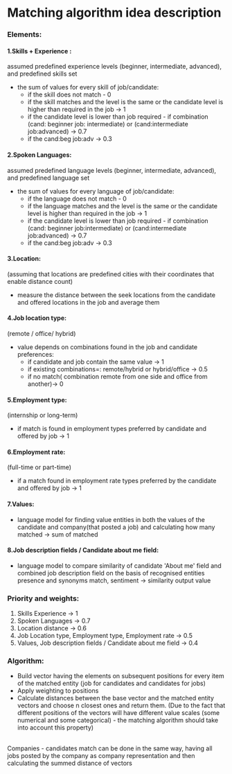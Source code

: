 # Matching algorithm idea description 

### Elements:

#### 1.Skills + Experience :
assumed predefined experience levels (beginner, intermediate, advanced), and predefined skills set
- the sum of values for every skill of job/candidate: 
  - if the skill does not match - 0
  - if the skill matches and the level is the same or the candidate level is higher than required in the job -> 1 
  - if the candidate level is lower than job required - if combination (cand: beginner job: intermediate) or (cand:intermediate job:advanced)  -> 0.7 
  - if the cand:beg job:adv -> 0.3

#### 2.Spoken Languages:
assumed predefined language levels (beginner, intermediate, advanced), and predefined language set
- the sum of values for every language of job/candidate: 
  - if the language does not match - 0
  - if the language matches and the level is the same or the candidate level is higher than required in the job -> 1 
  - if the candidate level is lower than job required - if combination (cand: beginner job:intermediate) or (cand:intermediate job:advanced)  -> 0.7
  - if the cand:beg job:adv -> 0.3

	
#### 3.Location:
(assuming that locations are predefined cities with their coordinates that enable distance count)
- measure the distance between the seek locations from the candidate and offered locations in the job and average them 

#### 4.Job location type:
(remote / office/ hybrid) 
- value depends on combinations found in the job and candidate preferences:
  - if candidate and job contain the same value -> 1
  - if existing combinations=: remote/hybrid or hybrid/office -> 0.5 
  - if no match( combination remote from one side and office from another)-> 0 

#### 5.Employment type:
(internship or long-term) 
- if match is found in employment types preferred by candidate and offered by job -> 1

#### 6.Employment rate:
(full-time or part-time) 
- if a match found in employment rate types preferred by the candidate and offered by job -> 1


#### 7.Values: 
- language model for finding value entities in both the values of the candidate and company(that posted a job) and calculating how many matched -> sum of matched

#### 8.Job description fields / Candidate about me field:  
- language model to compare similarity of candidate 'About me' field and combined job description field on the basis of recognised entities presence and synonyms match, sentiment -> similarity output value 


### Priority and weights:
1. Skills Experience -> 1
2. Spoken Languages -> 0.7
3. Location distance -> 0.6
4. Job Location type,  Employment type,  Employment rate -> 0.5
5. Values,  Job description fields / Candidate about me field  -> 0.4

###  Algorithm:
- Build vector having the elements on subsequent positions for every item of the matched entity (job for candidates and candidates for jobs)
- Apply weighting to positions
- Calculate distances between the base vector and the matched entity vectors and choose n closest ones and return them. 
(Due to the fact that different positions of the vectors will have different value scales (some numerical and some categorical) - the matching algorithm should take into account this property)

<br />
Companies - candidates match can be done in the same way, having all jobs posted by the company as company representation and then calculating the summed distance of vectors
